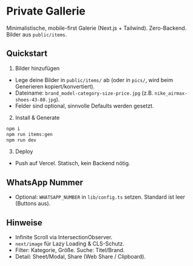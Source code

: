 # Private Gallerie

Minimalistische, mobile-first Galerie (Next.js + Tailwind). Zero-Backend. Bilder aus `public/items`.

## Quickstart

1) Bilder hinzufügen
- Lege deine Bilder in `public/items/` ab (oder in `pics/`, wird beim Generieren kopiert/konvertiert).
- Dateiname: `brand_model-category-size-price.jpg` (z.B. `nike_airmax-shoes-43-80.jpg`).
- Felder sind optional, sinnvolle Defaults werden gesetzt.

2) Install & Generate
```bash
npm i
npm run items:gen
npm run dev
```

3) Deploy
- Push auf Vercel. Statisch, kein Backend nötig.

## WhatsApp Nummer
- Optional: `WHATSAPP_NUMBER` in `lib/config.ts` setzen. Standard ist leer (Buttons aus).

## Hinweise
- Infinite Scroll via IntersectionObserver.
- `next/image` für Lazy Loading & CLS-Schutz.
- Filter: Kategorie, Größe. Suche: Titel/Brand.
- Detail: Sheet/Modal, Share (Web Share / Clipboard).

